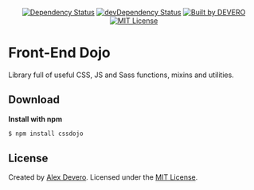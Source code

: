 <p align="center">
  <a href="https://david-dm.org/alexdevero/Front-End-Dojo"><img alt="Dependency Status" src="https://david-dm.org/alexdevero/Front-End-Dojo.svg?style=flat"></a>
  <a href="https://david-dm.org/alexdevero/Front-End-Dojo?type=dev"><img alt="devDependency Status" src="https://david-dm.org/alexdevero/Front-End-Dojo/dev-status.svg?style=flat"></a>
  <a href="https://alexdevero.com"><img alt="Built by DEVERO" src="https://img.shields.io/badge/built%20by-DEVERO-brightgreen.svg?colorB=d30320"></a>
  <a href="http://opensource.org/licenses/MIT"><img alt="MIT License" src="https://img.shields.io/npm/l/express.svg"></a>
</p>

# Front-End Dojo
Library full of useful CSS, JS and Sass functions, mixins and utilities.

## Download
**Install with npm**
```sh
$ npm install cssdojo
```

## License
Created by [Alex Devero](http://www.alexdevero.com). Licensed under the [MIT License](https://github.com/alexdevero/CSSDojo/blob/master/LICENSE).

